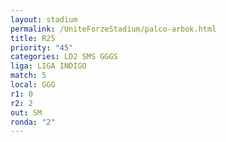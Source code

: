 ```yaml
---
layout: stadium
permalink: /UniteForzeStadium/palco-arbok.html
title: R25
priority: "45"
categories: LD2 SMS GGGS
liga: LIGA INDIGO
match: 5
local: GGG
r1: 0
r2: 2
out: SM
ronda: "2"
---
```

